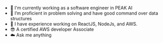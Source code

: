 - 🔭 I'm currently working as a software engineer in PEAK AI
- 🌱 I’m proficient in problem solving and have good command over data structures
- 👯 I have experience working on ReactJS, NodeJs, and AWS.
- :sunglasses: A certified AWS developer Associate
- :cloud: Ask me anything

